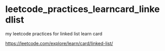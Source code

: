 # leetcode_practices_learncard_linkedlist
my leetcode practices for linked list learn card

https://leetcode.com/explore/learn/card/linked-list/
